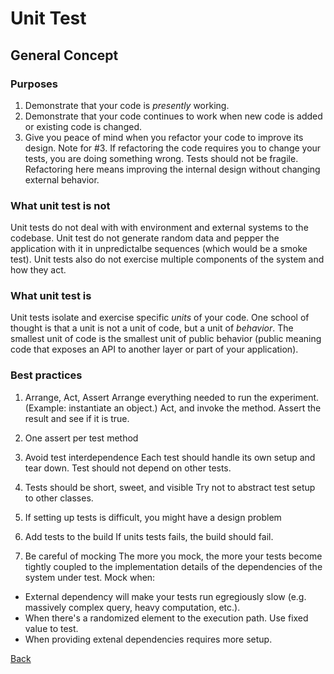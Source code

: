 # Unit Test

## General Concept

### Purposes
1. Demonstrate that your code is *presently* working.
2. Demonstrate that your code continues to work when new code is added or existing code is changed.
3. Give you peace of mind when you refactor your code to improve its design.
  Note for #3. If refactoring the code requires you to change your tests, you are doing something wrong. Tests should not be fragile. Refactoring here means improving the internal design without changing external behavior.

### What unit test is not
Unit tests do not deal with with environment and external systems to the codebase. Unit test do not generate random data and pepper the application with it in unpredictalbe sequences (which would be a smoke test). Unit tests also do not exercise multiple components of the system and how they act.

### What unit test is
Unit tests isolate and exercise specific *units* of your code. One school of thought is that a unit is not a unit of code, but a unit of *behavior*. The smallest unit of code is the smallest unit of public behavior (public meaning code that exposes an API to another layer or part of your application).

### Best practices
1. Arrange, Act, Assert
  Arrange everything needed to run the experiment. (Example: instantiate an object.) Act, and invoke the method. Assert the result and see if it is true.

2. One assert per test method

3. Avoid test interdependence
  Each test should handle its own setup and tear down. Test should not depend on other tests.

4. Tests should be short, sweet, and visible
  Try not to abstract test setup to other classes.

5. If setting up tests is difficult, you might have a design problem

6. Add tests to the build
  If units tests fails, the build should fail.

7. Be careful of mocking
  The more you mock, the more your tests become tightly coupled to the implementation details of the dependencies of the system under test. Mock when:
  - External dependency will make your tests run egregiously slow (e.g. massively complex query, heavy computation, etc.).
  - When there's a randomized element to the execution path. Use fixed value to test.
  - When providing extenal dependencies requires more setup.

[Back](../../README.md)

